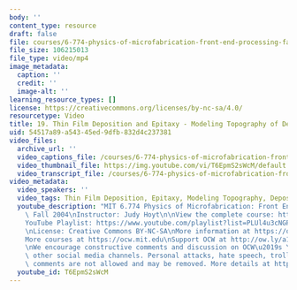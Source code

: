 ```yaml
---
body: ''
content_type: resource
draft: false
file: courses/6-774-physics-of-microfabrication-front-end-processing-fall-2004/mit6_774f04_lec19_360p_16_9.mp4
file_size: 106215013
file_type: video/mp4
image_metadata:
  caption: ''
  credit: ''
  image-alt: ''
learning_resource_types: []
license: https://creativecommons.org/licenses/by-nc-sa/4.0/
resourcetype: Video
title: 19. Thin Film Deposition and Epitaxy - Modeling Topography of Deposition
uid: 54517a89-a543-45ed-9dfb-832d4c237381
video_files:
  archive_url: ''
  video_captions_file: /courses/6-774-physics-of-microfabrication-front-end-processing-fall-2004/1RUcEcHiYqPdaOE2mIffSIzFO_gH-ZJww_transcript.webvtt
  video_thumbnail_file: https://img.youtube.com/vi/T6EpmS2sWcM/default.jpg
  video_transcript_file: /courses/6-774-physics-of-microfabrication-front-end-processing-fall-2004/1RUcEcHiYqPdaOE2mIffSIzFO_gH-ZJww_transcript.pdf
video_metadata:
  video_speakers: ''
  video_tags: Thin Film Deposition, Epitaxy, Modeling Topography, Deposition
  youtube_description: "MIT 6.774 Physics of Microfabrication: Front End Processing,\
    \ Fall 2004\nInstructor: Judy Hoyt\n\nView the complete course: https://ocw.mit.edu/courses/6-774-physics-of-microfabrication-front-end-processing-fall-2004/\n\
    YouTube Playlist: https://www.youtube.com/playlist?list=PLUl4u3cNGP61IMhYaHL_x-RzNUIDJD9XK\n\
    \nLicense: Creative Commons BY-NC-SA\nMore information at https://ocw.mit.edu/terms\n\
    More courses at https://ocw.mit.edu\nSupport OCW at http://ow.ly/a1If50zVRlQ\n\
    \nWe encourage constructive comments and discussion on OCW\u2019s YouTube and\
    \ other social media channels. Personal attacks, hate speech, trolling, and inappropriate\
    \ comments are not allowed and may be removed. More details at https://ocw.mit.edu/comments."
  youtube_id: T6EpmS2sWcM
---
```

